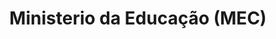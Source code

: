 ---
layout: posts_by_category
categories: mec
title: Ministerio da Educação (MEC)
permalink: /category/ministerioDaEducacao
---